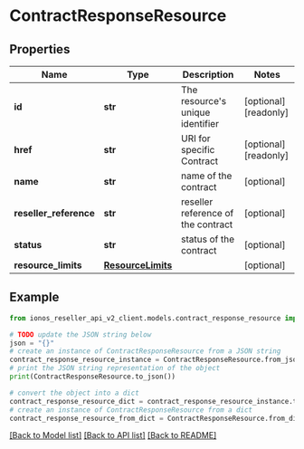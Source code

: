 # ContractResponseResource


## Properties

Name | Type | Description | Notes
------------ | ------------- | ------------- | -------------
**id** | **str** | The resource&#39;s unique identifier | [optional] [readonly] 
**href** | **str** | URI for specific Contract | [optional] [readonly] 
**name** | **str** | name of the contract | [optional] 
**reseller_reference** | **str** | reseller reference of the contract | [optional] 
**status** | **str** | status of the contract | [optional] 
**resource_limits** | [**ResourceLimits**](ResourceLimits.md) |  | [optional] 

## Example

```python
from ionos_reseller_api_v2_client.models.contract_response_resource import ContractResponseResource

# TODO update the JSON string below
json = "{}"
# create an instance of ContractResponseResource from a JSON string
contract_response_resource_instance = ContractResponseResource.from_json(json)
# print the JSON string representation of the object
print(ContractResponseResource.to_json())

# convert the object into a dict
contract_response_resource_dict = contract_response_resource_instance.to_dict()
# create an instance of ContractResponseResource from a dict
contract_response_resource_from_dict = ContractResponseResource.from_dict(contract_response_resource_dict)
```
[[Back to Model list]](../README.md#documentation-for-models) [[Back to API list]](../README.md#documentation-for-api-endpoints) [[Back to README]](../README.md)


